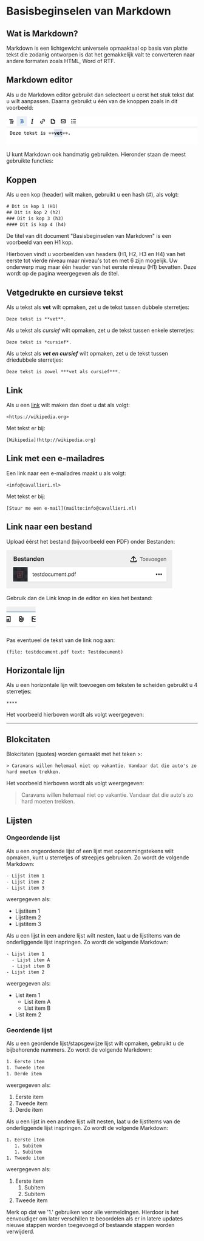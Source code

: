 # Basisbeginselen van Markdown

## Wat is Markdown?
Markdown is een lichtgewicht universele opmaaktaal op basis van platte tekst die zodanig ontworpen is dat het gemakkelijk valt te converteren naar andere formaten zoals HTML, Word of RTF.

## Markdown editor
Als u de Markdown editor gebruikt dan selecteert u eerst het stuk tekst dat u wilt aanpassen. Daarna gebruikt u één van de knoppen zoals in dit voorbeeld:

![Teksteditor](markdown-bold.png?raw=true "Teksteditor")

U kunt Markdown ook handmatig gebruikten. Hieronder staan de meest gebruikte functies:

## Koppen
Als u een kop (header) wilt maken, gebruikt u een hash (#), als volgt:

```
# Dit is kop 1 (H1)
## Dit is kop 2 (h2)
### Dit is kop 3 (h3)
#### Dit is kop 4 (h4)
```

De titel van dit document "Basisbeginselen van Markdown" is een voorbeeld van een H1 kop.

Hierboven vindt u voorbeelden van headers (H1, H2, H3 en H4) van het eerste tot vierde niveau maar niveau's tot en met 6 zijn mogelijk. Uw onderwerp mag maar één header van het eerste niveau (H1) bevatten. Deze wordt op de pagina weergegeven als de titel.

## Vetgedrukte en cursieve tekst
Als u tekst als **vet** wilt opmaken, zet u de tekst tussen dubbele sterretjes:

```
Deze tekst is **vet**.
```

Als u tekst als *cursief* wilt opmaken, zet u de tekst tussen enkele sterretjes:

```
Deze tekst is *cursief*.
```

Als u tekst als ***vet en cursief*** wilt opmaken, zet u de tekst tussen driedubbele sterretjes:

```
Deze tekst is zowel ***vet als cursief***.
```

## Link
Als u een [link](https://wikipedia.org) wilt maken dan doet u dat als volgt:

```
<https://wikipedia.org>
```

Met tekst er bij:

```
[Wikipedia](http://wikipedia.org)
```

## Link met een e-mailadres
Een link naar een e-mailadres maakt u als volgt:

```
<info@cavallieri.nl>
```

Met tekst er bij:

```
[Stuur me een e-mail](mailto:info@cavallieri.nl)
```

## Link naar een bestand
Upload éérst het bestand (bijvoorbeeld een PDF) onder Bestanden:

![Bestanden](files.png?raw=true "Bestanden")

Gebruik dan de Link knop in de editor en kies het bestand:

![Bestand](link.png?raw=true "Bestand")

Pas eventueel de tekst van de link nog aan:

```
(file: testdocument.pdf text: Testdocument)
```

## Horizontale lijn
Als u een horizontale lijn wilt toevoegen om teksten te scheiden gebruikt u 4 sterretjes:

```
****
```

Het voorbeeld hierboven wordt als volgt weergegeven:

****

## Blokcitaten
Blokcitaten (quotes) worden gemaakt met het teken >:

```
> Caravans willen helemaal niet op vakantie. Vandaar dat die auto's zo hard moeten trekken.
```

Het voorbeeld hierboven wordt als volgt weergegeven:
> Caravans willen helemaal niet op vakantie. Vandaar dat die auto's zo hard moeten trekken.

## Lijsten

### Ongeordende lijst
Als u een ongeordende lijst of een lijst met opsommingstekens wilt opmaken, kunt u sterretjes of streepjes gebruiken. Zo wordt de volgende Markdown:

```
- Lijst item 1
- Lijst item 2
- Lijst item 3
```

weergegeven als:
- Lijstitem 1
- Lijstitem 2
- Lijstitem 3

Als u een lijst in een andere lijst wilt nesten, laat u de lijstitems van de onderliggende lijst inspringen. Zo wordt de volgende Markdown:

```
- Lijst item 1
  - Lijst item A
  - Lijst item B
- Lijst item 2
```

weergegeven als:

- List item 1
  - List item A
  - List item B
- List item 2

### Geordende lijst
Als u een geordende lijst/stapsgewijze lijst wilt opmaken, gebruikt u de bijbehorende nummers. Zo wordt de volgende Markdown:

```
1. Eerste item
1. Tweede item
1. Derde item
```

weergegeven als:
1. Eerste item
1. Tweede item
1. Derde item

Als u een lijst in een andere lijst wilt nesten, laat u de lijstitems van de onderliggende lijst inspringen. Zo wordt de volgende Markdown:

```
1. Eerste item
   1. Subitem
   1. Subitem
1. Tweede item
```

weergegeven als:
1. Eerste item
   1. Subitem
   1. Subitem
1. Tweede item

Merk op dat we '1.' gebruiken voor alle vermeldingen. Hierdoor is het eenvoudiger om later verschillen te beoordelen als er in latere updates nieuwe stappen worden toegevoegd of bestaande stappen worden verwijderd.
